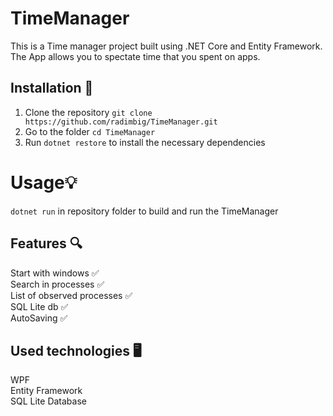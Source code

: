  # **TimeManager**
This is a Time manager project built using .NET Core and Entity Framework. The App allows you to spectate time that you spent on apps.
## Installation 🚀
1. Clone the repository `git clone https://github.com/radimbig/TimeManager.git`
2. Go to the folder `cd TimeManager`
3. Run `dotnet restore` to install the necessary dependencies
# Usage💡
`dotnet run` in repository folder to build and run the TimeManager
## Features 🔍
Start with windows ✅\
Search in processes ✅\
List of observed processes ✅\
SQL Lite db ✅\
AutoSaving ✅
## Used technologies 🖥️
WPF\
Entity Framework\
SQL Lite Database
